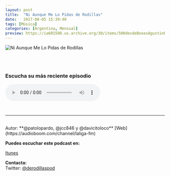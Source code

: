 ```yaml
---
layout: post
title:  "Ni Aunque Me Lo Pidas de Rodillas"
date:   2017-08-05 15:39:40
tags: [Música]
categories: [Argentina, Mensual]
preview: https://ia601508.us.archive.org/30/items/500desdeBoxesAgustinPalmeiro/rodillas300.png
---
```


![Ni Aunque Me Lo Pidas de Rodillas](https://ia601508.us.archive.org/30/items/500desdeBoxesAgustinPalmeiro/rodillas500.png)

<br/>  
<br/>  


### Escucha su más reciente episodio  

<!--reproductor-feed=https://audioboom.com/channels/4816287.rss-->
<!--reproductor-start-->
<audio id="audio" preload="auto" controls="" src="https://audioboom.com/posts/7007762.mp3?modified=1536930838&source=rss&stitched=1"></audio>
<!--reproductor-end-->

<br>


_ _ _
<br>
Autor: **@patolopardo, @jcc846 y @davicitoloco**  
[Web](https://audioboom.com/channel/laliga-fm)  


**Puedes escuchar este podcast en:**  

[Itunes](https://itun.es/ar/aQtYcb.c)  

**Contacta:**  
Twitter: [@derodillaspod](https://twitter.com/@derodillaspod)  
